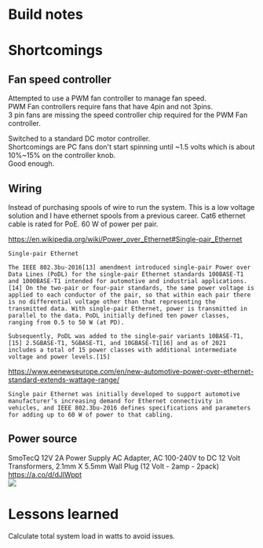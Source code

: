 # Build notes

# Shortcomings

## Fan speed controller

Attempted to use a PWM fan controller to manage fan speed.  
PWM Fan controllers require fans that have 4pin and not 3pins.  
3 pin fans are missing the speed controller chip required for the PWM Fan controller.

Switched to a standard DC motor controller.  
Shortcomings are PC fans don't start spinning until ~1.5 volts which is about 10%~15% on the controller knob.  
Good enough.

## Wiring

Instead of purchasing spools of wire to run the system. This is a low voltage solution and I have ethernet spools from a previous career. Cat6 ethernet cable is rated for PoE. 60 W of power per pair.

https://en.wikipedia.org/wiki/Power_over_Ethernet#Single-pair_Ethernet

    Single-pair Ethernet

    The IEEE 802.3bu-2016[13] amendment introduced single-pair Power over Data Lines (PoDL) for the single-pair Ethernet standards 100BASE-T1 and 1000BASE-T1 intended for automotive and industrial applications.[14] On the two-pair or four-pair standards, the same power voltage is applied to each conductor of the pair, so that within each pair there is no differential voltage other than that representing the transmitted data. With single-pair Ethernet, power is transmitted in parallel to the data. PoDL initially defined ten power classes, ranging from 0.5 to 50 W (at PD).

    Subsequently, PoDL was added to the single-pair variants 10BASE-T1,[15] 2.5GBASE-T1, 5GBASE-T1, and 10GBASE-T1[16] and as of 2021 includes a total of 15 power classes with additional intermediate voltage and power levels.[15]

https://www.eenewseurope.com/en/new-automotive-power-over-ethernet-standard-extends-wattage-range/

    Single pair Ethernet was initially developed to support automotive manufacturer’s increasing demand for Ethernet connectivity in vehicles, and IEEE 802.3bu-2016 defines specifications and parameters for adding up to 60 W of power to that cabling.

## Power source

SmoTecQ 12V 2A Power Supply AC Adapter, AC 100-240V to DC 12 Volt Transformers, 2.1mm X 5.5mm Wall Plug (12 Volt - 2amp - 2pack)  
https://a.co/d/dJlWppt  
![](https://m.media-amazon.com/images/I/61vPmtoGlQL._AC_SL1200_.jpg)

# Lessons learned

Calculate total system load in watts to avoid issues.


